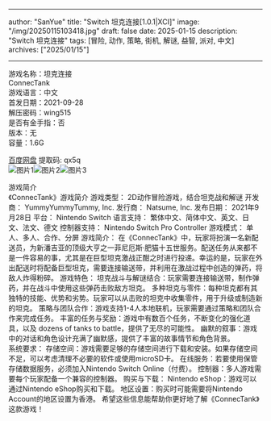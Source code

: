 
---
author: "SanYue"
title: "Switch 坦克连接[1.0.1|XCI]"
image: "/img/20250115103418.jpg"
draft: false
date: 2025-01-15
description: "Switch 坦克连接"
tags: [冒险, 动作, 策略, 街机, 解谜, 益智, 派对, 中文]
archives: ["2025/01/15"]

---

游戏名称：坦克连接   
ConnecTank    
游戏语言：中文  
首发日期：2021-09-28  
解压密码：wing515  
是否有金手指：否  
版本：无   
容量：1.6G

[百度网盘](https://pan.baidu.com/s/1icnqYPyoQlDBnpjOYBRgKQ) 提取码: qx5q  
![图片1](/img/1bd117.jpg)![图片2](/img/73acb2.jpg)![图片3](/img/4497ae.jpg)  

游戏简介  
《ConnecTank》游戏简介
游戏类型： 2D动作冒险游戏，结合坦克战和解谜
开发商： YummyYummyTummy, Inc.
发行商： Natsume, Inc.
发布日期： 2021年9月28日
平台： Nintendo Switch
语言支持： 繁体中文、简体中文、英文、日文、法文、德文
控制器支持： Nintendo Switch Pro Controller
游戏模式： 单人、多人、合作、分屏
游戏简介：
在《ConnecTank》中，玩家将扮演一名新配送员，为新潘吉亚的顶级大亨之一菲尼厄斯·肥猫十五世服务。配送任务从来都不是一件容易的事，尤其是在巨型坦克激战正酣之时进行投递。幸运的是，玩家在外出配送时将配备巨型坦克，需要连接输送带，并利用在激战过程中创造的弹药，将敌人炸得粉碎。 
游戏特色：
坦克战斗与解谜结合：玩家需要连接输送带，制作弹药，并在战斗中使用这些弹药击败敌方坦克。
多种坦克与零件：每种坦克都有其独特的技能、优势和劣势。玩家可以从击败的坦克中收集零件，用于升级或制造新的坦克。
策略与团队合作：游戏支持1-4人本地联机，玩家需要通过策略和团队合作来完成任务。
丰富的任务与奖励：游戏中有数百个任务，不断变化的强化道具，以及 dozens of tanks to battle，提供了无尽的可能性。
幽默的叙事：游戏中的对话和角色设计充满了幽默感，提供了丰富的故事情节和角色背景。  
系统要求：
存储空间：游戏需要足够的存储空间进行下载和安装。如果存储空间不足，可以考虑清理不必要的软件或使用microSD卡。
在线服务：若要使用保管存储数据服务，必须加入Nintendo Switch Online（付费）。
控制器：多人游戏需要每个玩家配备一个兼容的控制器。 
购买与下载：
Nintendo eShop：游戏可以通过Nintendo eShop购买和下载。
地区设置：购买时可能需要将Nintendo Account的地区设置为香港。 
希望这些信息能帮助你更好地了解《ConnecTank》这款游戏！
